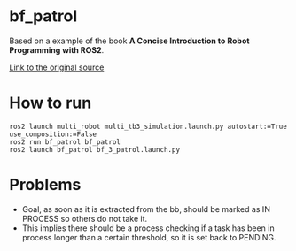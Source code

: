 # bf_patrol

Based on a example of the book **A Concise Introduction to Robot Programming with ROS2**.

[Link to the original source](https://github.com/fmrico/book_ros2/tree/main/br2_bt_patrolling)


# How to run
```
ros2 launch multi_robot multi_tb3_simulation.launch.py autostart:=True use_composition:=False
ros2 run bf_patrol bf_patrol
ros2 launch bf_patrol bf_3_patrol.launch.py
```

# Problems 
* Goal, as soon as it is extracted from the bb, should be marked as IN PROCESS so others do not take it.
* This implies there should be a process checking if a task has been in process longer than a certain threshold, so it is set back to PENDING. 

